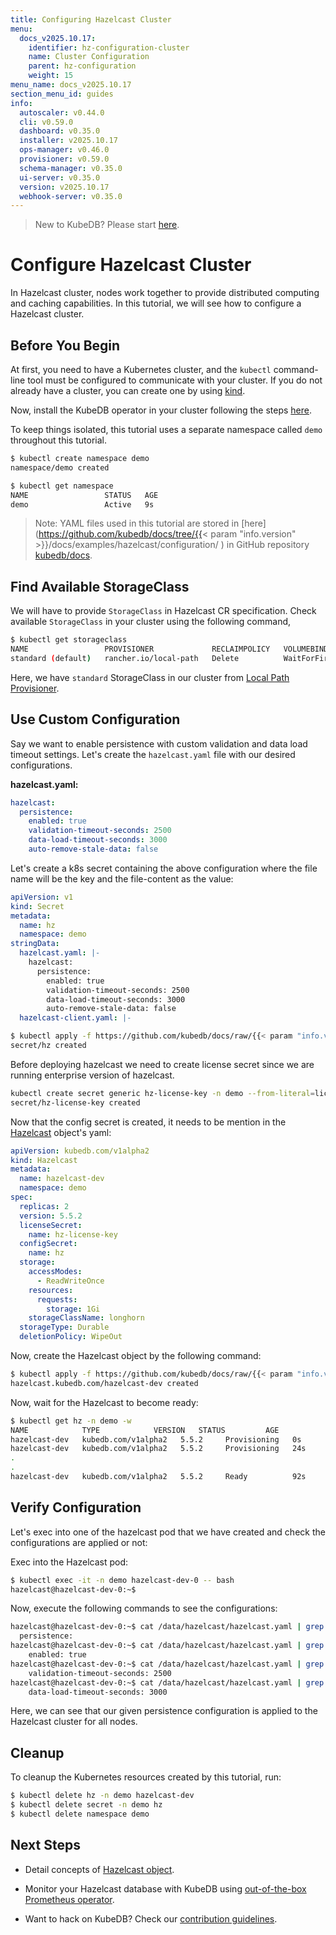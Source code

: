 ```yaml
---
title: Configuring Hazelcast Cluster
menu:
  docs_v2025.10.17:
    identifier: hz-configuration-cluster
    name: Cluster Configuration
    parent: hz-configuration
    weight: 15
menu_name: docs_v2025.10.17
section_menu_id: guides
info:
  autoscaler: v0.44.0
  cli: v0.59.0
  dashboard: v0.35.0
  installer: v2025.10.17
  ops-manager: v0.46.0
  provisioner: v0.59.0
  schema-manager: v0.35.0
  ui-server: v0.35.0
  version: v2025.10.17
  webhook-server: v0.35.0
---
```


> New to KubeDB? Please start [here](/docs/v2025.10.17/README).

# Configure Hazelcast Cluster

In Hazelcast cluster, nodes work together to provide distributed computing and caching capabilities. In this tutorial, we will see how to configure a Hazelcast cluster.

## Before You Begin

At first, you need to have a Kubernetes cluster, and the `kubectl` command-line tool must be configured to communicate with your cluster. If you do not already have a cluster, you can create one by using [kind](https://kind.sigs.k8s.io/docs/user/quick-start/).

Now, install the KubeDB operator in your cluster following the steps [here](/docs/v2025.10.17/setup/README).

To keep things isolated, this tutorial uses a separate namespace called `demo` throughout this tutorial.

```bash
$ kubectl create namespace demo
namespace/demo created

$ kubectl get namespace
NAME                 STATUS   AGE
demo                 Active   9s
```

> Note: YAML files used in this tutorial are stored in [here](https://github.com/kubedb/docs/tree/{{< param "info.version" >}}/docs/examples/hazelcast/configuration/
) in GitHub repository [kubedb/docs](https://github.com/kubedb/docs).

## Find Available StorageClass

We will have to provide `StorageClass` in Hazelcast CR specification. Check available `StorageClass` in your cluster using the following command,

```bash
$ kubectl get storageclass
NAME                 PROVISIONER             RECLAIMPOLICY   VOLUMEBINDINGMODE      ALLOWVOLUMEEXPANSION   AGE
standard (default)   rancher.io/local-path   Delete          WaitForFirstConsumer   false                  1h
```

Here, we have `standard` StorageClass in our cluster from [Local Path Provisioner](https://github.com/rancher/local-path-provisioner).

## Use Custom Configuration

Say we want to enable persistence with custom validation and data load timeout settings. Let's create the `hazelcast.yaml` file with our desired configurations.

**hazelcast.yaml:**

```yaml
hazelcast:
  persistence:
    enabled: true
    validation-timeout-seconds: 2500
    data-load-timeout-seconds: 3000
    auto-remove-stale-data: false
```

Let's create a k8s secret containing the above configuration where the file name will be the key and the file-content as the value:

```yaml
apiVersion: v1
kind: Secret
metadata:
  name: hz
  namespace: demo
stringData:
  hazelcast.yaml: |-
    hazelcast:
      persistence:
        enabled: true
        validation-timeout-seconds: 2500
        data-load-timeout-seconds: 3000
        auto-remove-stale-data: false
  hazelcast-client.yaml: |-
```

```bash
$ kubectl apply -f https://github.com/kubedb/docs/raw/{{< param "info.version" >}}/docs/examples/hazelcast/configuration/configsecret-combine.yaml
secret/hz created
```
Before deploying hazelcast we need to create license secret since we are running enterprise version of hazelcast.

```bash
kubectl create secret generic hz-license-key -n demo --from-literal=licenseKey='your hazelcast license key'
secret/hz-license-key created
```
Now that the config secret is created, it needs to be mention in the [Hazelcast](/docs/v2025.10.17/guides/hazelcast/concepts/hazelcast) object's yaml:

```yaml
apiVersion: kubedb.com/v1alpha2
kind: Hazelcast
metadata:
  name: hazelcast-dev
  namespace: demo
spec:
  replicas: 2
  version: 5.5.2
  licenseSecret:
    name: hz-license-key
  configSecret:
    name: hz
  storage:
    accessModes:
      - ReadWriteOnce
    resources:
      requests:
        storage: 1Gi
    storageClassName: longhorn
  storageType: Durable
  deletionPolicy: WipeOut
```

Now, create the Hazelcast object by the following command:

```bash
$ kubectl apply -f https://github.com/kubedb/docs/raw/{{< param "info.version" >}}/docs/examples/hazelcast/configuration/hazelcast-config.yaml
hazelcast.kubedb.com/hazelcast-dev created
```

Now, wait for the Hazelcast to become ready:

```bash
$ kubectl get hz -n demo -w
NAME            TYPE            VERSION   STATUS         AGE
hazelcast-dev   kubedb.com/v1alpha2   5.5.2     Provisioning   0s
hazelcast-dev   kubedb.com/v1alpha2   5.5.2     Provisioning   24s
.
.
hazelcast-dev   kubedb.com/v1alpha2   5.5.2     Ready          92s
```

## Verify Configuration

Let's exec into one of the hazelcast pod that we have created and check the configurations are applied or not:

Exec into the Hazelcast pod:

```bash
$ kubectl exec -it -n demo hazelcast-dev-0 -- bash
hazelcast@hazelcast-dev-0:~$ 
```

Now, execute the following commands to see the configurations:
```bash
hazelcast@hazelcast-dev-0:~$ cat /data/hazelcast/hazelcast.yaml | grep persistence
  persistence:
hazelcast@hazelcast-dev-0:~$ cat /data/hazelcast/hazelcast.yaml | grep enabled
    enabled: true
hazelcast@hazelcast-dev-0:~$ cat /data/hazelcast/hazelcast.yaml | grep validation-timeout-seconds
    validation-timeout-seconds: 2500
hazelcast@hazelcast-dev-0:~$ cat /data/hazelcast/hazelcast.yaml | grep data-load-timeout-seconds
    data-load-timeout-seconds: 3000
```
Here, we can see that our given persistence configuration is applied to the Hazelcast cluster for all nodes.

## Cleanup

To cleanup the Kubernetes resources created by this tutorial, run:

```bash
$ kubectl delete hz -n demo hazelcast-dev 
$ kubectl delete secret -n demo hz 
$ kubectl delete namespace demo
```

## Next Steps

- Detail concepts of [Hazelcast object](/docs/v2025.10.17/guides/hazelcast/concepts/hazelcast).
- Monitor your Hazelcast database with KubeDB using [out-of-the-box Prometheus operator](/docs/v2025.10.17/guides/hazelcast/monitoring/prometheus-operator).

- Want to hack on KubeDB? Check our [contribution guidelines](/docs/v2025.10.17/CONTRIBUTING).
